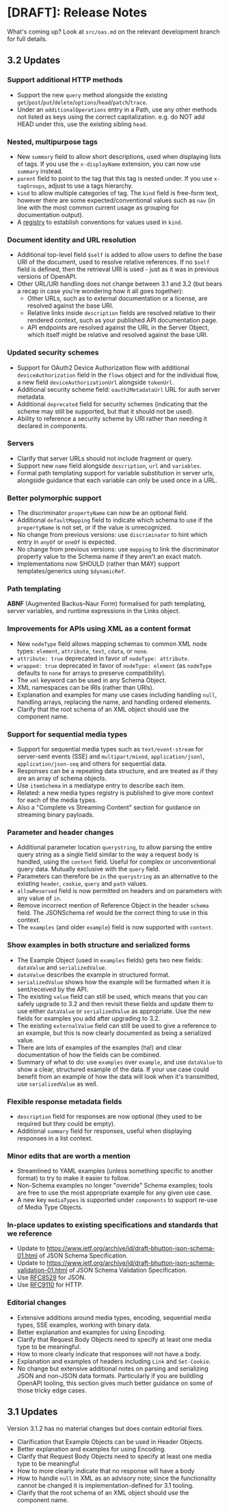 # [DRAFT]: Release Notes

What's coming up? Look at `src/oas.md` on the relevant development branch for full details.

## 3.2 Updates

### Support additional HTTP methods

- Support the new `query` method alongside the existing `get`/`post`/`put`/`delete`/`options`/`head`/`patch`/`trace`.
- Under an `additionalOperations` entry in a Path, use any other methods not listed as keys using the correct capitalization. e.g. do NOT add HEAD under this, use the existing sibling `head`.

### Nested, multipurpose tags

- New `summary` field to allow short descriptions, used when displaying lists of tags. If you use the `x-displayName` extension, you can now use `summary` instead.
- `parent` field to point to the tag that this tag is nested under. If you use `x-tagGroups`, adjust to use a tags hierarchy.
- `kind` to allow multiple categories of tag. The `kind` field is free-form text, however there are some expected/conventional values such as `nav` (in line with the most common current usage as grouping for documentation output).
- A [registry](https://spec.openapis.org/registry/tag-kind/index.html) to establish conventions for values used in `kind`.

### Document identity and URL resolution

- Additional top-level field `$self` is added to allow users to define the base URI of the document, used to resolve relative references.
  If no `$self` field is defined, then the retrieval URI is used - just as it was in previous versions of OpenAPI.
- Other URL/URI handling does not change between 3.1 and 3.2 (but bears a recap in case you're wondering how it all goes together):
    - Other URLs, such as to external documentation or a license, are resolved against the base URI.
    - Relative links inside `description` fields are resolved relative to their rendered context, such as your published API documentation page.
    - API endpoints are resolved against the URL in the Server Object, which itself might be relative and resolved against the base URI.

### Updated security schemes

- Support for OAuth2 Device Authorization flow with additional `deviceAuthorization` field in the `flows` object and for the individual flow, a new field `deviceAuthorizationUrl` alongside `tokenUrl`.
- Additional security scheme field: `oauth2MetadataUrl` URL for auth server metadata.
- Additional `deprecated` field for security schemes (indicating that the scheme may still be supported, but that it should not be used).
- Ability to reference a security scheme by URI rather than needing it declared in components.

### Servers

- Clarify that server URLs should not include fragment or query.
- Support new `name` field alongside `description`, `url` and `variables`.
- Formal path templating support for variable substitution in server urls, alongside guidance that each variable can only be used once in a URL.

### Better polymorphic support

- The discriminator `propertyName` can now be an optional field.
- Additional `defaultMapping` field to indicate which schema to use if the `propertyName` is not set, or if the value is unrecognized.
- No change from previous versions: use `discriminator` to hint which entry in `anyOf` or `oneOf` is expected.
- No change from previous versions: use `mapping` to link the discriminator property value to the Schema name if they aren't an exact match.
- Implementations now SHOULD (rather than MAY) support templates/generics using `$dynamicRef`.

### Path templating

**ABNF** (Augmented Backus–Naur Form) formalised for path templating, server variables, and runtime expressions in the Links object.

### Improvements for APIs using XML as a content format

- New `nodeType` field allows mapping schemas to common XML node types: `element`, `attribute`, `text`, `cdata`, or `none`.
- `attribute: true` deprecated in favor of `nodeType: attribute`.
- `wrapped: true` deprecated in favor of `nodeType: element` (as `nodeType` defaults to `none` for arrays to preserve compatibility).
- The `xml` keyword can be used in any Schema Object.
- XML namespaces can be IRIs (rather than URIs).
- Explanation and examples for many use cases including handling `null`, handling arrays, replacing the name, and handling ordered elements.
- Clarify that the root schema of an XML object should use the component name.

### Support for sequential media types

- Support for sequential media types such as `text/event-stream` for server-sent events (SSE) and `multipart/mixed`, `application/jsonl`, `application/json-seq` and others for sequential data.
- Responses can be a repeating data structure, and are treated as if they are an array of schema objects.
- Use `itemSchema` in a mediatype entry to describe each item.
- Related: a new media types registry is published to give more context for each of the media types.
- Also a "Complete vs Streaming Content" section for guidance on streaming binary payloads.

### Parameter and header changes

- Additional parameter location `querystring`, to allow parsing the entire query string as a single field similar to the way a request body is handled, using the `content` field. Useful for complex or unconventional query data. Mutually exclusive with the `query` field.
- Parameters can therefore be `in` the `querystring` as an alternative to the existing `header`, `cookie`, `query` and `path` values.
- `allowReserved` field is now permitted on headers and on parameters with any value of `in`.
- Remove incorrect mention of Reference Object in the header `schema` field. The JSONSchema ref would be the correct thing to use in this context.
- The `examples` (and older `example`) field is now supported with `content`.

### Show examples in both structure and serialized forms

- The Example Object (used in `examples` fields) gets two new fields: `dataValue` and `serializedValue`.
- `dataValue` describes the example in structured format.
- `serializedValue` shows how the example will be formatted when it is sent/received by the API.
- The existing `value` field can still be used, which means that you can safely upgrade to 3.2 and then revisit these fields and update them to use either `dataValue` or `serializedValue` as appropriate.
  Use the new fields for examples you add after upgrading to 3.2.
- The existing `externalValue` field can still be used to give a reference to an example, but this is now clearly documented as being a serialized value.
- There are lots of examples of the examples (ha!) and clear documentation of how the fields can be combined.
- Summary of what to do: use `examples` over `example`, and use `dataValue` to show a clear, structured example of the data.
  If your use case could benefit from an example of how the data will look when it's transmitted, use `serializedValue` as well.

### Flexible response metadata fields

- `description` field for responses are now optional (they used to be required but they could be empty).
- Additional `summary` field for responses, useful when displaying responses in a list context.

### Minor edits that are worth a mention

- Streamlined to YAML examples (unless something specific to another format) to try to make it easier to follow.
- Non-Schema examples no longer "override" Schema examples; tools are free to use the most appropriate example for any given use case.
- A new key `mediaTypes` is supported under `components` to support re-use of Media Type Objects.

### In-place updates to existing specifications and standards that we reference

- Update to <https://www.ietf.org/archive/id/draft-bhutton-json-schema-01.html> of JSON Schema Specification.
- Update to <https://www.ietf.org/archive/id/draft-bhutton-json-schema-validation-01.html> of JSON Schema Validation Specification.
- Use [RFC8529](https://tools.ietf.org/html/rfc8259) for JSON.
- Use [RFC9110](https://tools.ietf.org/html/rfc9110) for HTTP.

### Editorial changes

- Extensive additions around media types, encoding, sequential media types, SSE examples, working with binary data.
- Better explanation and examples for using Encoding.
- Clarify that Request Body Objects need to specify at least one media type to be meaningful.
- How to more clearly indicate that responses will not have a body.
- Explanation and examples of headers including `Link` and `Set-Cookie`.
- No change but extensive additional notes on parsing and serializing JSON and non-JSON data formats.
  Particularly if you are buildling OpenAPI tooling, this section gives much better guidance on some of those tricky edge cases.

## 3.1 Updates

Version 3.1.2 has no material changes but does contain editorial fixes.

- Clarification that Example Objects can be used in Header Objects.
- Better explanation and examples for using Encoding.
- Clarify that Request Body Objects need to specify at least one media type to be meaningful
- How to more clearly indicate that no response will have a body
- How to handle `null` in XML as an advisory note; since the functionality cannot be changed it is implementation-defined for 3.1 tooling.
- Clarify that the root schema of an XML object should use the component name.

<!-- vim: set ft=markdown tw=2 foldmethod=indent: -->
